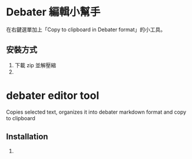 # Debater 編輯小幫手

在右鍵選單加上「Copy to clipboard in Debater format」的小工具。

## 安裝方式
1. 下載 zip 並解壓縮
2.


# debater editor tool
Copies selected text, organizes it into debater markdown format and copy to clipboard

## Installation

1.
